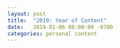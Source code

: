 ```yaml
---
layout: post
title:  "2019: Year of Content"
date:   2019-01-06 00:00:00 -0700
categories: personal content
---
```

